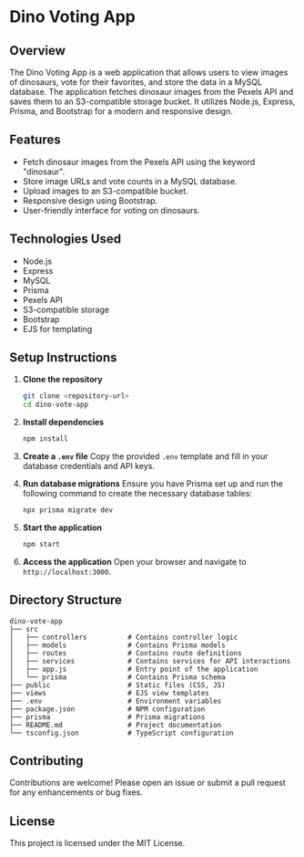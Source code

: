 # Dino Voting App

## Overview
The Dino Voting App is a web application that allows users to view images of dinosaurs, vote for their favorites, and store the data in a MySQL database. The application fetches dinosaur images from the Pexels API and saves them to an S3-compatible storage bucket. It utilizes Node.js, Express, Prisma, and Bootstrap for a modern and responsive design.

## Features
- Fetch dinosaur images from the Pexels API using the keyword "dinosaur".
- Store image URLs and vote counts in a MySQL database.
- Upload images to an S3-compatible bucket.
- Responsive design using Bootstrap.
- User-friendly interface for voting on dinosaurs.

## Technologies Used
- Node.js
- Express
- MySQL
- Prisma
- Pexels API
- S3-compatible storage
- Bootstrap
- EJS for templating

## Setup Instructions

1. **Clone the repository**
   ```bash
   git clone <repository-url>
   cd dino-vote-app
   ```

2. **Install dependencies**
   ```bash
   npm install
   ```

3. **Create a `.env` file**
   Copy the provided `.env` template and fill in your database credentials and API keys.

4. **Run database migrations**
   Ensure you have Prisma set up and run the following command to create the necessary database tables:
   ```bash
   npx prisma migrate dev
   ```

5. **Start the application**
   ```bash
   npm start
   ```

6. **Access the application**
   Open your browser and navigate to `http://localhost:3000`.

## Directory Structure
```
dino-vote-app
├── src
│   ├── controllers          # Contains controller logic
│   ├── models               # Contains Prisma models
│   ├── routes               # Contains route definitions
│   ├── services             # Contains services for API interactions
│   ├── app.js               # Entry point of the application
│   └── prisma               # Contains Prisma schema
├── public                   # Static files (CSS, JS)
├── views                    # EJS view templates
├── .env                     # Environment variables
├── package.json             # NPM configuration
├── prisma                   # Prisma migrations
├── README.md                # Project documentation
└── tsconfig.json            # TypeScript configuration
```

## Contributing
Contributions are welcome! Please open an issue or submit a pull request for any enhancements or bug fixes.

## License
This project is licensed under the MIT License.